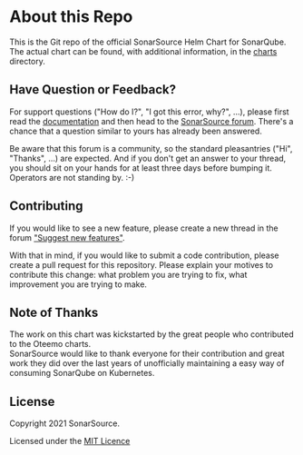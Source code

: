 # About this Repo

This is the Git repo of the official SonarSource Helm Chart for SonarQube.  
The actual chart can be found, with additional information, in the [charts](charts/) directory.

Have Question or Feedback?
--------------------------

For support questions ("How do I?", "I got this error, why?", ...), please first read the [documentation](https://docs.sonarqube.org) and then head to the [SonarSource forum](https://community.sonarsource.com/). There's a chance that a question similar to yours has already been answered. 

Be aware that this forum is a community, so the standard pleasantries ("Hi", "Thanks", ...) are expected. And if you don't get an answer to your thread, you should sit on your hands for at least three days before bumping it. Operators are not standing by. :-)

Contributing
------------

If you would like to see a new feature, please create a new thread in the forum ["Suggest new features"](https://community.sonarsource.com/c/suggestions/features).

With that in mind, if you would like to submit a code contribution, please create a pull request for this repository. Please explain your motives to contribute this change: what problem you are trying to fix, what improvement you are trying to make.

Note of Thanks
--------------

The work on this chart was kickstarted by the great people who contributed to the Oteemo charts.  
SonarSource would like to thank everyone for their contribution and great work they did over the last years of unofficially maintaining a easy way of consuming SonarQube on Kubernetes.

License
-------

Copyright 2021 SonarSource.

Licensed under the [MIT Licence](LICENSE)
